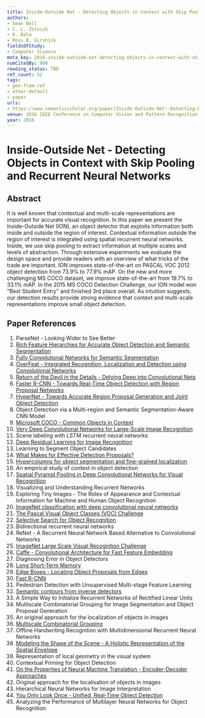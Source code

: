 ```yaml
---
title: Inside-Outside Net - Detecting Objects in Context with Skip Pooling and Recurrent Neural Networks
authors:
- Sean Bell
- C. L. Zitnick
- K. Bala
- Ross B. Girshick
fieldsOfStudy:
- Computer Science
meta_key: 2016-inside-outside-net-detecting-objects-in-context-with-skip-pooling-and-recurrent-neural-networks
numCitedBy: 908
reading_status: TBD
ref_count: 52
tags:
- gen-from-ref
- other-default
- paper
urls:
- https://www.semanticscholar.org/paper/Inside-Outside-Net:-Detecting-Objects-in-Context-Bell-Zitnick/adc4e63b58cf4092420533fd877b8c29f8e2ec1d?sort=total-citations
venue: 2016 IEEE Conference on Computer Vision and Pattern Recognition (CVPR)
year: 2016
---
```


# Inside-Outside Net - Detecting Objects in Context with Skip Pooling and Recurrent Neural Networks

## Abstract

It is well known that contextual and multi-scale representations are important for accurate visual recognition. In this paper we present the Inside-Outside Net (ION), an object detector that exploits information both inside and outside the region of interest. Contextual information outside the region of interest is integrated using spatial recurrent neural networks. Inside, we use skip pooling to extract information at multiple scales and levels of abstraction. Through extensive experiments we evaluate the design space and provide readers with an overview of what tricks of the trade are important. ION improves state-of-the-art on PASCAL VOC 2012 object detection from 73.9% to 77.9% mAP. On the new and more challenging MS COCO dataset, we improve state-of-the-art from 19.7% to 33.1% mAP. In the 2015 MS COCO Detection Challenge, our ION model won "Best Student Entry" and finished 3rd place overall. As intuition suggests, our detection results provide strong evidence that context and multi-scale representations improve small object detection.

## Paper References

1. ParseNet - Looking Wider to See Better
2. [Rich Feature Hierarchies for Accurate Object Detection and Semantic Segmentation](2014-rich-feature-hierarchies-for-accurate-object-detection-and-semantic-segmentation)
3. [Fully Convolutional Networks for Semantic Segmentation](2017-fully-convolutional-networks-for-semantic-segmentation)
4. [OverFeat - Integrated Recognition, Localization and Detection using Convolutional Networks](2014-overfeat-integrated-recognition-localization-and-detection-using-convolutional-networks)
5. [Return of the Devil in the Details - Delving Deep into Convolutional Nets](2014-return-of-the-devil-in-the-details-delving-deep-into-convolutional-nets)
6. [Faster R-CNN - Towards Real-Time Object Detection with Region Proposal Networks](2015-faster-r-cnn-towards-real-time-object-detection-with-region-proposal-networks)
7. [HyperNet - Towards Accurate Region Proposal Generation and Joint Object Detection](2016-hypernet-towards-accurate-region-proposal-generation-and-joint-object-detection)
8. Object Detection via a Multi-region and Semantic Segmentation-Aware CNN Model
9. [Microsoft COCO - Common Objects in Context](2014-microsoft-coco-common-objects-in-context)
10. [Very Deep Convolutional Networks for Large-Scale Image Recognition](2014-vggnet.md)
11. Scene labeling with LSTM recurrent neural networks
12. [Deep Residual Learning for Image Recognition](2015-resnet.md)
13. Learning to Segment Object Candidates
14. [What Makes for Effective Detection Proposals?](2016-what-makes-for-effective-detection-proposals)
15. [Hypercolumns for object segmentation and fine-grained localization](2015-hypercolumns-for-object-segmentation-and-fine-grained-localization)
16. An empirical study of context in object detection
17. [Spatial Pyramid Pooling in Deep Convolutional Networks for Visual Recognition](2015-spatial-pyramid-pooling-in-deep-convolutional-networks-for-visual-recognition)
18. Visualizing and Understanding Recurrent Networks
19. Exploring Tiny Images - The Roles of Appearance and Contextual Information for Machine and Human Object Recognition
20. [ImageNet classification with deep convolutional neural networks](2012-alexnet.md)
21. [The Pascal Visual Object Classes (VOC) Challenge](2009-the-pascal-visual-object-classes-voc-challenge)
22. [Selective Search for Object Recognition](2013-selective-search-for-object-recognition)
23. Bidirectional recurrent neural networks
24. ReNet - A Recurrent Neural Network Based Alternative to Convolutional Networks
25. [ImageNet Large Scale Visual Recognition Challenge](2015-imagenet-large-scale-visual-recognition-challenge)
26. [Caffe - Convolutional Architecture for Fast Feature Embedding](2014-caffe-convolutional-architecture-for-fast-feature-embedding)
27. Diagnosing Error in Object Detectors
28. [Long Short-Term Memory](1997-long-short-term-memory)
29. [Edge Boxes - Locating Object Proposals from Edges](2014-edge-boxes-locating-object-proposals-from-edges)
30. [Fast R-CNN](2015-fast-r-cnn)
31. Pedestrian Detection with Unsupervised Multi-stage Feature Learning
32. [Semantic contours from inverse detectors](2011-semantic-contours-from-inverse-detectors)
33. A Simple Way to Initialize Recurrent Networks of Rectified Linear Units
34. Multiscale Combinatorial Grouping for Image Segmentation and Object Proposal Generation
35. An original approach for the localization of objects in images
36. [Multiscale Combinatorial Grouping](2014-multiscale-combinatorial-grouping)
37. Offline Handwriting Recognition with Multidimensional Recurrent Neural Networks
38. [Modeling the Shape of the Scene - A Holistic Representation of the Spatial Envelope](2004-modeling-the-shape-of-the-scene-a-holistic-representation-of-the-spatial-envelope)
39. Representation of local geometry in the visual system
40. Contextual Priming for Object Detection
41. [On the Properties of Neural Machine Translation - Encoder-Decoder Approaches](2014-on-the-properties-of-neural-machine-translation-encoder-decoder-approaches)
42. Original approach for the localisation of objects in images
43. Hierarchical Neural Networks for Image Interpretation
44. [You Only Look Once - Unified, Real-Time Object Detection](2016-you-only-look-once-unified-real-time-object-detection)
45. Analyzing the Performance of Multilayer Neural Networks for Object Recognition
